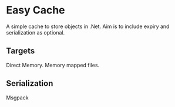 # Easy Cache
A simple cache to store objects in .Net.
Aim is to include expiry and serialization as optional.

## Targets
Direct Memory.
Memory mapped files.

## Serialization
Msgpack